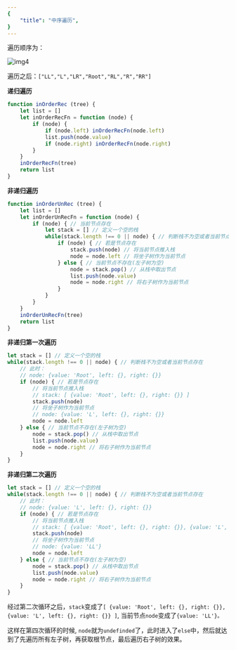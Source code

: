 ```yaml
---
{
    "title": "中序遍历",
}
---
```

遍历顺序为：

![img4](https://hexo-blog-1256114407.cos.ap-shenzhen-fsi.myqcloud.com/binaryTree4.png)

遍历之后：`["LL","L","LR","Root","RL","R","RR"]`

**递归遍历**

```javascript
function inOrderRec (tree) {
    let list = []
    let inOrderRecFn = function (node) {
        if (node) {
            if (node.left) inOrderRecFn(node.left)
            list.push(node.value)
            if (node.right) inOrderRecFn(node.right)
        }
    }
    inOrderRecFn(tree)
    return list
}
```

**非递归遍历**

```javascript
function inOrderUnRec (tree) {
    let list = []
    let inOrderUnRecFn = function (node) {
        if (node) { // 当前节点存在
            let stack = [] // 定义一个空的栈
            while(stack.length !== 0 || node) { // 判断栈不为空或者当前节点存在
                if (node) { // 若是节点存在
                    stack.push(node) // 将当前节点推入栈
                    node = node.left // 将坐子树作为当前节点
                } else { // 当前节点不存在(左子树为空)
                    node = stack.pop() // 从栈中取出节点
                    list.push(node.value)
                    node = node.right // 将右子树作为当前节点
                }
            }
        }
    }
    inOrderUnRecFn(tree)
    return list
}
```

**非递归第一次遍历**

```javascript
let stack = [] // 定义一个空的栈
while(stack.length !== 0 || node) { // 判断栈不为空或者当前节点存在
    // 此时：
    // node: {value: 'Root', left: {}, right: {}}
    if (node) { // 若是节点存在
        // 将当前节点推入栈
        // stack: [ {value: 'Root', left: {}, right: {}} ]
        stack.push(node)
        // 将坐子树作为当前节点
        // node: {value: 'L', left: {}, right: {}}
        node = node.left
    } else { // 当前节点不存在(左子树为空)
        node = stack.pop() // 从栈中取出节点
        list.push(node.value)
        node = node.right // 将右子树作为当前节点
    }
}
```

**非递归第二次遍历**

```javascript
let stack = [] // 定义一个空的栈
while(stack.length !== 0 || node) { // 判断栈不为空或者当前节点存在
    // 此时：
    // node: {value: 'L', left: {}, right: {}}
    if (node) { // 若是节点存在
        // 将当前节点推入栈
        // stack: [ {value: 'Root', left: {}, right: {}}, {value: 'L', left: {}, right: {}} ]
        stack.push(node)
        // 将坐子树作为当前节点
        // node: {value: 'LL'}
        node = node.left
    } else { // 当前节点不存在(左子树为空)
        node = stack.pop() // 从栈中取出节点
        list.push(node.value)
        node = node.right // 将右子树作为当前节点
    }
}
```

经过第二次循环之后，`stack`变成了`[ {value: 'Root', left: {}, right: {}}, {value: 'L', left: {}, right: {}} ]`, 当前节点`node`变成了`{value: 'LL'}。`

这样在第四次循环的时候, `node`就为`undefinded`了，此时进入了`else`中，然后就达到了先遍历所有左子树，再获取根节点，最后遍历右子树的效果。